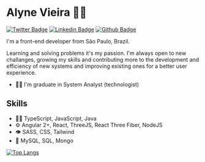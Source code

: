 # Alyne Vieira 👨‍💻
[![Twitter Badge](https://img.shields.io/badge/-Twitter-407bff?style=flat-square&labelColor=407bff&logo=twitter&logoColor=white&link=https://twitter.com/fagnerpsantos)](https://twitter.com/alynealicev) [![Linkedin Badge](https://img.shields.io/badge/-LinkedIn-407bff?style=flat-square&labelColor=407bff&logo=Linkedin&logoColor=white&link=https://www.linkedin.com/in/fagnerpsantos/)](https://www.linkedin.com/in/alyne-alice-vieira-006372106/) [![Github Badge](https://img.shields.io/badge/-Github-407bff?style=flat-square&labelColor=407bff&logo=Github&logoColor=white&link=https://github.com/alynevieira)](https://github.com/alynevieira)

I'm a front-end developer from São Paulo, Brazil. 

Learning and solving problems it's my passion. I'm always open to new challanges, growing my skills and contributing more to the development and efficiency of new systems and improving existing ones for a better user experience.

- 👩‍🎓 I'm graduate in System Analyst (technologist)

## Skills
-  👨‍💻  TypeScript, JavaScript, Java
-  ⚙️  Angular 2+, React, ThreeJS, React Three Fiber, NodeJS
-  👁️  SASS, CSS, Tailwind
-  💽  MySQL, SQL, Mongo

[![Top Langs](https://github-readme-stats.vercel.app/api/top-langs/?username=alynevieira&theme=tokyonight&layout=compact)](https://github.com/anuraghazra/github-readme-stats)
